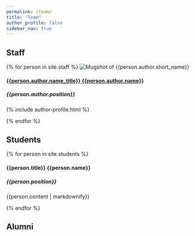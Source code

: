 ```yaml
---
permalink: /team/
title: "Team"
author_profile: false
sidebar_nav: true
---
```


## Staff

{% for person in site.staff %}
  ![Mugshot of {{person.author.short_name}}]({{site.url}}{{site.baseurl}}{{person.author.avatar}})
  <h4> <a href = "{{site.url}}{{site.baseurl}}{{person.url}}"> {{person.author.name_title}} {{person.author.name}} </a> </h4>
  <h5> {{person.author.position}} </h5>
  
  {% include author-profile.html %}
  
{% endfor %}

## Students

{% for person in site.students %}
  <h4> {{person.title}} {{person.name}} </h4>
  <h5> {{person.position}} </h5>
  <p> {{person.content | markdownify}} </p>
  
  
{% endfor %}

## Alumni